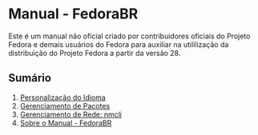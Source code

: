 # Manual - FedoraBR

Este é um manual não oficial criado por contribuidores oficiais do Projeto Fedora e demais usuários do Fedora para auxiliar na utililização da distribuição do Projeto Fedora a partir da versão 28.


## Sumário

1. [Personalização do Idioma](docs/idioma.md)
1. [Gerenciamento de Pacotes](docs/pacote.md)
1. [Gerenciamento de Rede: nmcli](docs/nmcli.md)
1. [Sobre o Manual - FedoraBR](docs/sobre.md)
